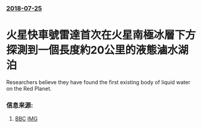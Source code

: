 ### [2018-07-25](/news/2018/07/25/index.md)

##### 
# 火星快車號雷達首次在火星南極冰層下方探測到一個長度約20公里的液態滷水湖泊 

Researchers believe they have found the first existing body of liquid water on the Red Planet.


### 信息来源:

1. [BBC](https://www.bbc.co.uk/news/science-environment-44952710) [IMG](https://ichef.bbci.co.uk/news/1024/branded_news/1868/production/_102684260_marsbg.jpg)
